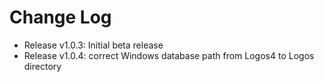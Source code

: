 # Change Log

- Release v1.0.3: Initial beta release
- Release v1.0.4: correct Windows database path from Logos4 to Logos directory
